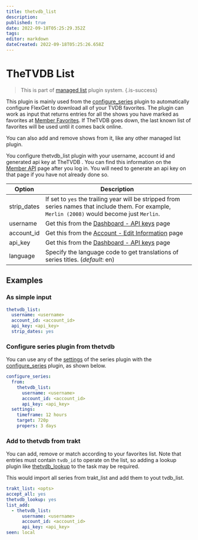 ```yaml
---
title: thetvdb_list
description: 
published: true
date: 2022-09-18T05:25:29.352Z
tags: 
editor: markdown
dateCreated: 2022-09-18T05:25:26.658Z
---
```


# TheTVDB List

> This is part of [managed list](/Plugins/List) plugin system.
{.is-success}

This plugin is mainly used from the [configure_series](/Plugins/configure_series) plugin to automatically configure FlexGet to download all of your TVDB favorites. The plugin can work as input that returns entries for all the shows you have marked as favorites at [Member Favorites](https://www.thetvdb.com/member/favorites). If TheTVDB goes down, the last known list of favorites will be used until it comes back online. 

You can also add and remove shows from it, like any other managed list plugin.

You configure thetvdb_list plugin with your username, account id and generated api key at TheTVDB . You can find this information on the [Member API](https://www.thetvdb.com/member/api) page after you log in. You will need to generate an api key on that page if you have not already done so.

|Option|Description|
|---|---|
|strip_dates|If set to `yes` the trailing year will be stripped from series names that include them. For example, `Merlin (2008)` would become just `Merlin`.|
|username|Get this from the [Dashboard -  API keys](https://thetvdb.com/dashboard/account/apikey) page|
|account_id|Get this from the [Account - Edit Information](https://thetvdb.com/dashboard/account/editinfo) page|
|api_key|Get this from the [Dashboard - API keys](https://thetvdb.com/dashboard/account/apikey) page|
|language|Specify the language code to get translations of series titles. (_default_: en)|

## Examples

### As simple input

```yaml
thetvdb_list:
  username: <username>
  account_id: <account_id>
  api_key: <api_key>
  strip_dates: yes
```

### Configure series plugin from thetvdb

You can use any of the [settings](/Plugins/series#Settings) of the series plugin with the [configure_series](/Plugins/configure_series) plugin, as shown below.

```yaml
configure_series:
  from:
    thetvdb_list:
      username: <username>
      account_id: <account_id>
      api_key: <api_key>
  settings:
    timeframe: 12 hours
    target: 720p
    propers: 3 days
```

### Add to thetvdb from trakt

You can add, remove or match according to your favorites list. Note that entries must contain `tvdb_id` to operate on the list, so adding a lookup plugin like [thetvdb_lookup](/Plugins/thetvdb_lookup) to the task may be required.

This would import all series from trakt_list and add them to yout tvdb_list.

```yaml
trakt_list: <opts>
accept_all: yes
thetvdb_lookup: yes
list_add:
  - thetvdb_list:
      username: <username>
      account_id: <account_id>
      api_key: <api_key>
seen: local
```


